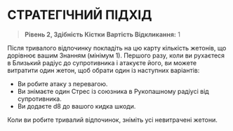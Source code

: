 ﻿# СТРАТЕГІЧНИЙ ПІДХІД

> **Рівень 2, Здібність Кістки**
> **Вартість Відкликання:** 1

Після тривалого відпочинку покладіть на цю карту кількість жетонів, що дорівнює вашим Знанням (мінімум 1). Першого разу, коли ви рухаєтеся в Близький радіус до супротивника і атакуєте його, ви можете витратити один жетон, щоб обрати один із наступних варіантів:

- Ви робите атаку з перевагою.
- Ви знімаєте один Стрес із союзника в Рукопашному радіусі від супротивника.
- Ви додаєте d8 до вашого кидка шкоди.

Коли ви робите тривалий відпочинок, зніміть усі невитрачені жетони.